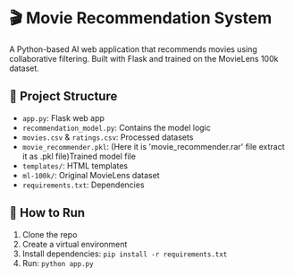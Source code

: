 # 🎬 Movie Recommendation System

A Python-based AI web application that recommends movies using collaborative filtering. Built with Flask and trained on the MovieLens 100k dataset.

## 📂 Project Structure
- `app.py`: Flask web app
- `recommendation_model.py`: Contains the model logic
- `movies.csv` & `ratings.csv`: Processed datasets
- `movie_recommender.pkl`: (Here it is 'movie_recommender.rar' file extract it as .pkl file)Trained model file
- `templates/`: HTML templates
- `ml-100k/`: Original MovieLens dataset
- `requirements.txt`: Dependencies

## 🚀 How to Run
1. Clone the repo
2. Create a virtual environment
3. Install dependencies: `pip install -r requirements.txt`
4. Run: `python app.py`
